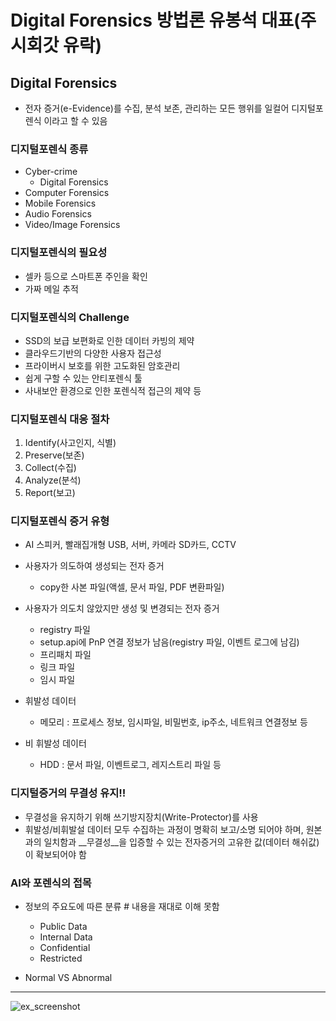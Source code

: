 # Digital Forensics 방법론	유봉석 대표(주시회갓 유락)

## Digital Forensics
* 전자 증거(e-Evidence)를 수집, 분석 보존, 관리하는 모든 행위를 일컬어 디지털포렌식 이라고 할 수 있음

### 디지털포렌식 종류
* Cyber-crime
	- Digital Forensics
* Computer Forensics
* Mobile Forensics
* Audio Forensics
* Video/Image Forensics

### 디지털포렌식의 필요성
* 셀카 등으로 스마트폰 주인을 확인
* 가짜 메일 추적

### 디지털포렌식의 Challenge
* SSD의 보급 보편화로 인한 데이터 카빙의 제약
* 클라우드기반의 다양한 사용자 접근성
* 프라이버시 보호를 위한 고도화된 암호관리
* 쉽게 구할 수 있는 안티포렌식 툴
* 사내보안 환경으로 인한 포렌식적 접근의 제약 등

### 디지털포렌식 대응 절차
1. Identify(사고인지, 식별)
2. Preserve(보존)
3. Collect(수집)
3. Analyze(분석)
5. Report(보고)

### 디지털포렌식 증거 유형
* AI 스피커, 빨래집개형 USB, 서버, 카메라 SD카드, CCTV

* 사용자가 의도하여 생성되는 전자 증거
	- copy한 사본 파일(액셀, 문서 파일, PDF 변환파일)
* 사용자가 의도치 않았지만 생성 및 변경되는 전자 증거
	- registry 파일
	- setup.api에 PnP 연결 정보가 남음(registry 파일, 이벤트 로그에 남김)
	- 프리패치 파일
	- 링크 파일
	- 임시 파일

* 휘발성 데이터
	- 메모리 : 프로세스 정보, 임시파일, 비밀번호, ip주소, 네트워크 연결정보 등
* 비 휘발성 데이터
	- HDD : 문서 파일, 이벤트로그, 레지스트리 파일 등

### 디지털증거의 무결성 유지!!
* 무결성을 유지하기 위해 쓰기방지장치(Write-Protector)를 사용
* 휘발성/비휘발설 데이터 모두 수집하는 과정이 명확히 보고/소명 되어야 하며, 원본과의 일치함과 __무결성__을 입증할 수 있는 전자증거의 고유한 값(데이터 해쉬값)이 확보되어야 함


### AI와 포렌식의 접목
* 정보의 주요도에 따른 분류	# 내용을 재대로 이해 못함
	- Public Data
	- Internal Data
	- Confidential
	- Restricted

* Normal VS Abnormal


---
![ex_screenshot](./img/screenshot.png)